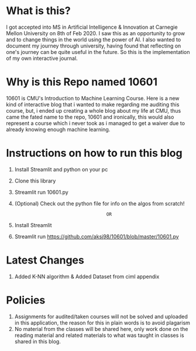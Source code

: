 # What is this?
I got accepted into MS in Artificial Intelligence & Innovation at Carnegie Mellon University on 8th of Feb 2020. I saw this as an opportunity to grow and to change things in the world using the power of AI. I also wanted to document my journey through university, having found that reflecting on one's journey can be quite useful in the future. So this is the implementation of my own interactive journal.
# Why is this Repo named 10601
 10601 is CMU's Introduction to Machine Learning Course. Here is a new kind of interactive blog that i wanted to make regarding me auditing this course, but, i ended up creating a whole blog about my life at CMU, thus came the fated name to the repo, 10601 and ironically, this would also represent a course which i never took as i managed to get a waiver due to already knowing enough machine learning.
 # Instructions on how to run this blog
 1) Install Streamlit and python on your pc
 2) Clone this library
 3) Streamlit run 10601.py
 4) (Optional) Check out the python file for info on the algos from scratch!
 
                                           OR
                              
 1) Install Streamlit 
 2) Streamlit run https://github.com/aksj98/10601/blob/master/10601.py
 
# Latest Changes
 1) Added K-NN algorithm & Added Dataset from ciml appendix

# Policies
 1) Assignments for audited/taken courses will not be solved and uploaded in this application, the reason for this in plain words is to avoid plagarism 
 2) No material from the classes will be shared here, only work done on the reading material and related materials to what was taught in classes is shared in this blog.
